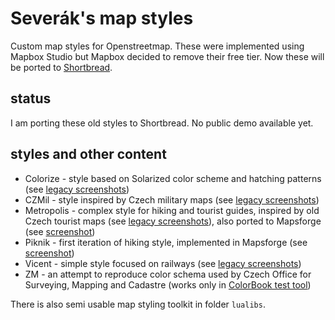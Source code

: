 # Severák's map styles

Custom map styles for Openstreetmap. These were implemented using Mapbox Studio but Mapbox decided to remove their free tier. Now these will be ported to [Shortbread](https://shortbread-tiles.org/).

## status

I am porting these old styles to Shortbread. No public demo available yet.

## styles and other content

- Colorize - style based on Solarized color scheme and hatching patterns (see [legacy screenshots](colorize/legacy))
- CZMil - style inspired by Czech military maps (see [legacy screenshots](czmil/legacy))
- Metropolis - complex style for hiking and tourist guides, inspired by old Czech tourist maps (see [legacy screenshots](metropolis/legacy)), also ported to Mapsforge (see [screenshot](metropolis/legacy/mapsforge-metropolis.png))
- Piknik - first iteration of hiking style, implemented in Mapsforge (see [screenshot](piknik/mapsforge-piknik.png))
- Vicent - simple style focused on railways (see [legacy screenshots](vincent/legacy))
- ZM - an attempt to reproduce color schema used by Czech Office for Surveying, Mapping and Cadastre (works only in [ColorBook test tool](http://severak.github.io/colorbook/))

There is also semi usable map styling toolkit in folder `lualibs`.
